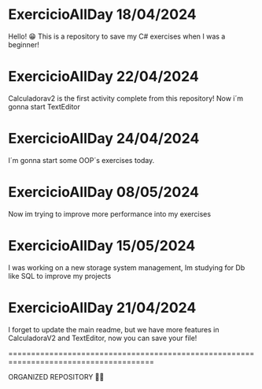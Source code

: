 # ExercicioAllDay 18/04/2024
Hello! 😁 This is a repository to save my C# exercises when I was a beginner!

# ExercicioAllDay 22/04/2024 
Calculadorav2 is the first activity complete from this repository! Now i´m gonna start TextEditor

# ExercicioAllDay 24/04/2024 
I´m gonna start some OOP´s exercises today.

# ExercicioAllDay 08/05/2024 
Now im trying to improve more performance into my exercises

# ExercicioAllDay 15/05/2024 
I was working on a new storage system management, Im studying for Db like SQL to improve my projects

# ExercicioAllDay 21/04/2024
I forget to update the main readme, but we have more features in CalculadoraV2 and TextEditor, now you can save your file!


======================================================================================

 ORGANIZED REPOSITORY 🐱‍👤

